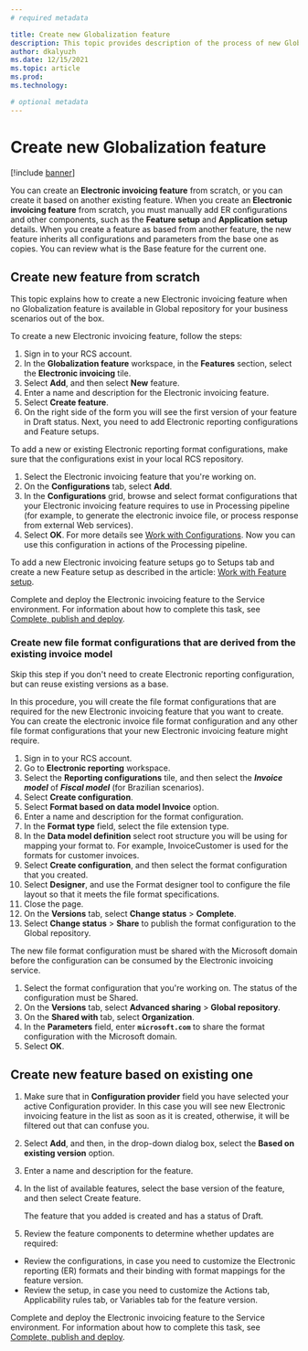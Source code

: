 ```yaml
---
# required metadata

title: Create new Globalization feature
description: This topic provides description of the process of new Globalization feature creation.
author: dkalyuzh
ms.date: 12/15/2021
ms.topic: article
ms.prod: 
ms.technology: 

# optional metadata
---
```


# Create new Globalization feature

[!include [banner](../includes/banner.md)]


You can create an **Electronic invoicing feature** from scratch, or you can create it based on another existing feature.
When you create an **Electronic invoicing feature** from scratch, you must manually add ER configurations and other components, such as the **Feature setup** and **Application setup** details. When you create a feature as based from another feature, the new feature inherits all configurations and parameters from the base one as copies. You can review what is the Base feature for the current one.


## Create new feature from scratch

This topic explains how to create a new Electronic invoicing feature when no Globalization feature is available in Global repository for your business scenarios out of the box.

To create a new Electronic invoicing feature, follow the steps:
 1. Sign in to your RCS account.
 2. In the **Globalization feature** workspace, in the **Features** section, select the **Electronic invoicing** tile.
 3. Select **Add**, and then select **New** feature.
 4. Enter a name and description for the Electronic invoicing feature.
 5. Select **Create feature**.
 6. On the right side of the form you will see the first version of your feature in Draft status. Next, you need to add Electronic reporting configurations and Feature setups.

To add a new or existing Electronic reporting format configurations, make sure that the configurations exist in your local RCS repository.
 1. Select the Electronic invoicing feature that you're working on.
 2. On the **Configurations** tab, select **Add**.
 3. In the **Configurations** grid, browse and select format configurations that your Electronic invoicing feature requires to use in Processing pipeline (for example, to generate the electronic invoice file, or process response from external Web services).
 4. Select **OK**.
For more details see [Work with Configurations](e-inv_tut-setup-electronic-invoicing_global-feature_configurations.md). Now you can use this configuration in actions of the Processing pipeline. 

To add a new Electronic invoicing feature setups go to Setups tab and create a new Feature setup as described in the article: [Work with Feature setup](e-inv_tut-setup-electronic-invoicing_global-feature_setup.md).

Complete and deploy the Electronic invoicing feature to the Service environment. For information about how to complete this task, see [Complete, publish and deploy](e-inv_tut-setup-electronic-invoicing_global-feature_complete-publish.md).


### Create new file format configurations that are derived from the existing invoice model

Skip this step if you don't need to create Electronic reporting configuration, but can reuse existing versions as a base.

In this procedure, you will create the file format configurations that are required for the new Electronic invoicing feature that you want to create. You can create the electronic invoice file format configuration and any other file format configurations that your new Electronic invoicing feature might require.

 1. Sign in to your RCS account.
 2. Go to **Electronic reporting** workspace.
 3. Select the **Reporting configurations** tile, and then select the ***Invoice model*** of ***Fiscal model*** (for Brazilian scenarios).
 4. Select **Create configuration**.
 5. Select **Format based on data model Invoice** option.
 6. Enter a name and description for the format configuration.
 7. In the **Format type** field, select the file extension type.
 8. In the **Data model definition** select root structure you will be using for mapping your format to. For example, InvoiceCustomer is used for the formats for customer invoices.
 9. Select **Create configuration**, and then select the format configuration that you created.
 10. Select **Designer**, and use the Format designer tool to configure the file layout so that it meets the file format specifications.
 11. Close the page.
 12. On the **Versions** tab, select **Change status** > **Complete**.
 13. Select **Change status** > **Share** to publish the format configuration to the Global repository.

The new file format configuration must be shared with the Microsoft domain before the configuration can be consumed by the Electronic invoicing service.
 1. Select the format configuration that you're working on. The status of the configuration must be Shared.
 2. On the **Versions** tab, select **Advanced sharing** > **Global repository**.
 3. On the **Shared with** tab, select **Organization**.
 4. In the **Parameters** field, enter **`microsoft.com`** to share the format configuration with the Microsoft domain.
 5. Select **OK**.
	

## Create new feature based on existing one

 1. Make sure that in **Configuration provider** field you have selected your active Configuration provider. In this case you will see new Electronic invoicing feature in the list as soon as it is created, otherwise, it will be filtered out that can confuse you.
 2. Select **Add**, and then, in the drop-down dialog box, select the **Based on existing version** option.
 3. Enter a name and description for the feature.
 4. In the list of available features, select the base version of the feature, and then select Create feature.

	  The feature that you added is created and has a status of Draft.
	
 5. Review the feature components to determine whether updates are required:
   - Review the configurations, in case you need to customize the Electronic reporting (ER) formats and their binding with format mappings for the feature version.
   - Review the setup, in case you need to customize the Actions tab, Applicability rules tab, or Variables tab for the feature version.

Complete and deploy the Electronic invoicing feature to the Service environment. For information about how to complete this task, see [Complete, publish and deploy](e-inv_tut-setup-electronic-invoicing_global-feature_complete-publish.md).
